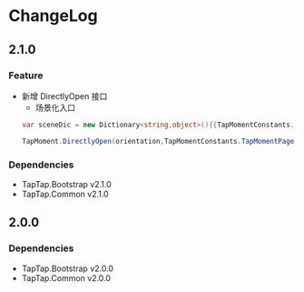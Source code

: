 # ChangeLog

## 2.1.0

### Feature

* 新增 DirectlyOpen 接口
    * 场景化入口
  ```c#
  var sceneDic = new Dictionary<string,object>(){{TapMomentConstants.TapMomentPageShortCutKey,sceneId}};

  TapMoment.DirectlyOpen(orientation,TapMomentConstants.TapMomentPageShortCut,sceneDic);
  ```

### Dependencies

* TapTap.Bootstrap v2.1.0
* TapTap.Common v2.1.0

## 2.0.0

### Dependencies

* TapTap.Bootstrap v2.0.0
* TapTap.Common v2.0.0
